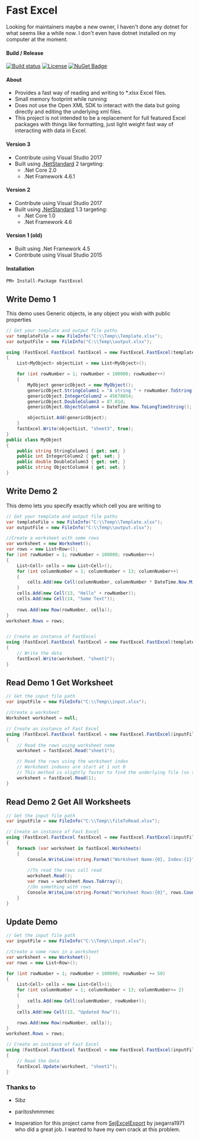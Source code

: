 # Fast Excel

Looking for maintainers maybe a new owner, I haven't done any dotnet for what seems like a while now. I don't even have dotnet installed on my computer at the moment.


#### Build / Release
[![Build status](https://ci.appveyor.com/api/projects/status/tcabp7tnn8dq5l05/branch/master?svg=true)](https://ci.appveyor.com/project/mrjono1/fastexcel-43v9o/branch/master)
[![License](http://img.shields.io/:license-MIT-blue.svg)](https://raw.githubusercontent.com/mrjono1/FastExcel/master/LICENSE)
[![NuGet Badge](https://buildstats.info/nuget/FastExcel)](https://www.nuget.org/packages/FastExcel/)

#### About
- Provides a fast way of reading and writing to *.xlsx Excel files.
- Small memory footprint while running
- Does not use the Open XML SDK to interact with the data but going directly and editing the underlying xml files.
- This project is not intended to be a replacement for full featured Excel packages with things like formatting, just light weight fast way of interacting with data in Excel.

#### Version 3
- Contribute using Visual Studio 2017
- Built using [.NetStandard](https://docs.microsoft.com/en-us/dotnet/standard/library) 2 targeting:
	- .Net Core 2.0
	- .Net Framework 4.6.1

#### Version 2
- Contribute using Visual Studio 2017
- Built using [.NetStandard](https://docs.microsoft.com/en-us/dotnet/standard/library) 1.3 targeting:
	- .Net Core 1.0
	- .Net Framework 4.6

#### Version 1 (old)
- Built using .Net Framework 4.5
- Contribute using Visual Studio 2015

#### Installation
```
PM> Install-Package FastExcel
```

## Write Demo 1
This demo uses Generic objects, ie any object you wish with public properties
```C#
// Get your template and output file paths
var templateFile = new FileInfo("C:\\Temp\\Template.xlsx");
var outputFile = new FileInfo("C:\\Temp\\output.xlsx");

using (FastExcel.FastExcel fastExcel = new FastExcel.FastExcel(templateFile, outputFile))
{
    List<MyObject> objectList = new List<MyObject>();

    for (int rowNumber = 1; rowNumber < 100000; rowNumber++)
    {
        MyObject genericObject = new MyObject();
        genericObject.StringColumn1 = "A string " + rowNumber.ToString();
        genericObject.IntegerColumn2 = 45678854;
        genericObject.DoubleColumn3 = 87.01d;
        genericObject.ObjectColumn4 = DateTime.Now.ToLongTimeString();

        objectList.Add(genericObject);
    }
    fastExcel.Write(objectList, "sheet3", true);
}
public class MyObject
{
    public string StringColumn1 { get; set; }
    public int IntegerColumn2 { get; set; }
    public double DoubleColumn3 { get; set; }
    public string ObjectColumn4 { get; set; }
}
```

## Write Demo 2
This demo lets you specify exactly which cell you are writing to

```C#
// Get your template and output file paths
var templateFile = new FileInfo("C:\\Temp\\Template.xlsx");
var outputFile = new FileInfo("C:\\Temp\\output.xlsx");

//Create a worksheet with some rows
var worksheet = new Worksheet();
var rows = new List<Row>();
for (int rowNumber = 1; rowNumber < 100000; rowNumber++)
{
    List<Cell> cells = new List<Cell>();
    for (int columnNumber = 1; columnNumber < 13; columnNumber++)
    {
        cells.Add(new Cell(columnNumber, columnNumber * DateTime.Now.Millisecond));
    }
    cells.Add(new Cell(13, "Hello" + rowNumber));
    cells.Add(new Cell(14, "Some Text"));
 
    rows.Add(new Row(rowNumber, cells));
}
worksheet.Rows = rows;


// Create an instance of FastExcel
using (FastExcel.FastExcel fastExcel = new FastExcel.FastExcel(templateFile, outputFile))
{
    // Write the data
    fastExcel.Write(worksheet, "sheet1");
}
```

## Read Demo 1 Get Worksheet

```C#
// Get the input file path
var inputFile = new FileInfo("C:\\Temp\\input.xlsx");

//Create a worksheet
Worksheet worksheet = null;

// Create an instance of Fast Excel
using (FastExcel.FastExcel fastExcel = new FastExcel.FastExcel(inputFile, true))
{
    // Read the rows using worksheet name
    worksheet = fastExcel.Read("sheet1");

    // Read the rows using the worksheet index
    // Worksheet indexes are start at 1 not 0
    // This method is slightly faster to find the underlying file (so slight you probably wouldn't notice)
    worksheet = fastExcel.Read(1);
}
```

## Read Demo 2 Get All Worksheets

```C#
// Get the input file path
var inputFile = new FileInfo("C:\\Temp\\fileToRead.xlsx");

// Create an instance of Fast Excel
using (FastExcel.FastExcel fastExcel = new FastExcel.FastExcel(inputFile, true))
{
    foreach (var worksheet in fastExcel.Worksheets)
    {
        Console.WriteLine(string.Format("Worksheet Name:{0}, Index:{1}", worksheet.Name, worksheet.Index));
        
        //To read the rows call read
        worksheet.Read();
        var rows = worksheet.Rows.ToArray();
        //Do something with rows
        Console.WriteLine(string.Format("Worksheet Rows:{0}", rows.Count()));
    }
}
```

## Update Demo

```C#
// Get the input file path
var inputFile = new FileInfo("C:\\Temp\\input.xlsx");

//Create a some rows in a worksheet
var worksheet = new Worksheet();
var rows = new List<Row>();

for (int rowNumber = 1; rowNumber < 100000; rowNumber += 50)
{
    List<Cell> cells = new List<Cell>();
    for (int columnNumber = 1; columnNumber < 13; columnNumber+= 2)
    {
        cells.Add(new Cell(columnNumber, rowNumber));
    }
    cells.Add(new Cell(13, "Updated Row"));

    rows.Add(new Row(rowNumber, cells));
}
worksheet.Rows = rows;

// Create an instance of Fast Excel
using (FastExcel.FastExcel fastExcel = new FastExcel.FastExcel(inputFile))
{
    // Read the data
    fastExcel.Update(worksheet, "sheet1");
}
```

### Thanks to
- Sibz
- paritoshmmmec

- Insperation for this project came from [SejExcelExport](https://github.com/jsegarra1971/SejExcelExport) by jsegarra1971 who did a great job. I wanted to have my own crack at this problem.
